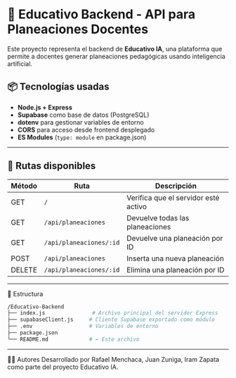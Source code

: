 # 🧠 Educativo Backend - API para Planeaciones Docentes

Este proyecto representa el backend de **Educativo IA**, una plataforma que permite a docentes generar planeaciones pedagógicas usando inteligencia artificial.

## 📦 Tecnologías usadas

- **Node.js + Express**
- **Supabase** como base de datos (PostgreSQL)
- **dotenv** para gestionar variables de entorno
- **CORS** para acceso desde frontend desplegado
- **ES Modules** (`type: module` en package.json)

---

## 🚀 Rutas disponibles

| Método | Ruta                        | Descripción                          |
|--------|-----------------------------|--------------------------------------|
| GET    | `/`                         | Verifica que el servidor esté activo |
| GET    | `/api/planeaciones`         | Devuelve todas las planeaciones      |
| GET    | `/api/planeaciones/:id`     | Devuelve una planeación por ID       |
| POST   | `/api/planeaciones`         | Inserta una nueva planeación         |
| DELETE | `/api/planeaciones/:id`     | Elimina una planeación por ID        |

---

📁 Estructura

```bash
/Educativo-Backend
├── index.js               # Archivo principal del servidor Express
├── supabaseClient.js     # Cliente Supabase exportado como módulo
├── .env                  # Variables de entorno 
├── package.json
└── README.md             # ← Este archivo
```

---

🧑‍💻 Autores
Desarrollado por Rafael Menchaca, Juan Zuniga, Iram Zapata como parte del proyecto Educativo IA.